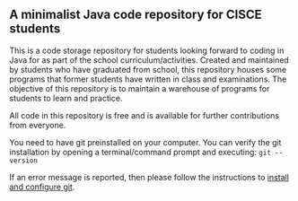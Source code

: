 ## A minimalist Java code repository for CISCE students
This is a code storage repository for students looking forward to coding in Java for as part of the school curriculum/activities. Created and maintained by students who have graduated from school, this repository houses some programs that former students have written in class and examinations. The objective of this repository is to maintain a warehouse of programs for students to learn and practice.

All code in this repository is free and is available for further contributions from everyone.

You need to have git preinstalled on your computer. You can verify the git installation by opening a terminal/command prompt and executing: 
`git --version`

If an error message is reported, then please follow the instructions to 
[install and configure git](https://github.com/PratyayPande/cisce-java/blob/master/INSTALL_AND_CONFIG.md#install-and-configure-git).
